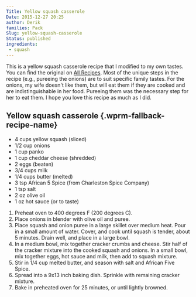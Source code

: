 ```yaml
---
Title: Yellow squash casserole
Date: 2015-12-27 20:25
author: Derik
families: Pack
Slug: yellow-squash-casserole
Status: published
ingredients:
 - squash
---
```


This is a yellow squash casserole recipe that I modified to my own tastes. You can find the original on [All Recipes](http://allrecipes.com/recipe/18045/yellow-squash-casserole/). Most of the unique steps in the recipe (e.g., pureeing the onions) are to suit specific family tastes. For the onions, my wife doesn't like them, but will eat them if they are cooked and are indistinguishable in her food. Pureeing them was the necessary step for her to eat them. I hope you love this recipe as much as I did. <!--WPRM Recipe 228-->

<div class="wprm-fallback-recipe">

Yellow squash casserole {.wprm-fallback-recipe-name}
-----------------------

<div class="wprm-fallback-recipe-ingredients">

-   4 cups yellow squash (sliced)
-   1/2 cup onions
-   1 cup panko
-   1 cup cheddar cheese (shredded)
-   2 eggs (beaten)
-   3/4 cups milk
-   1/4 cups butter (melted)
-   3 tsp African 5 Spice (from Charleston Spice Company)
-   1 tsp salt
-   2 oz olive oil
-   1 oz hot sauce (or to taste)

</div>

<div class="wprm-fallback-recipe-instructions">

1.  Preheat oven to 400 degrees F (200 degrees C).
2.  Place onions in blender with olive oil and puree.
3.  Place squash and onion puree in a large skillet over medium heat. Pour in a small amount of water. Cover, and cook until squash is tender, about 5 minutes. Drain well, and place in a large bowl.
4.  In a medium bowl, mix together cracker crumbs and cheese. Stir half of the cracker mixture into the cooked squash and onions. In a small bowl, mix together eggs, hot sauce and milk, then add to squash mixture.
5.  Stir in 1/4 cup melted butter, and season with salt and African Five Spice.
6.  Spread into a 9x13 inch baking dish. Sprinkle with remaining cracker mixture.
7.  Bake in preheated oven for 25 minutes, or until lightly browned.

</div>

<div class="wprm-fallback-recipe-notes">

</div>

</div>

<!--End WPRM Recipe-->
